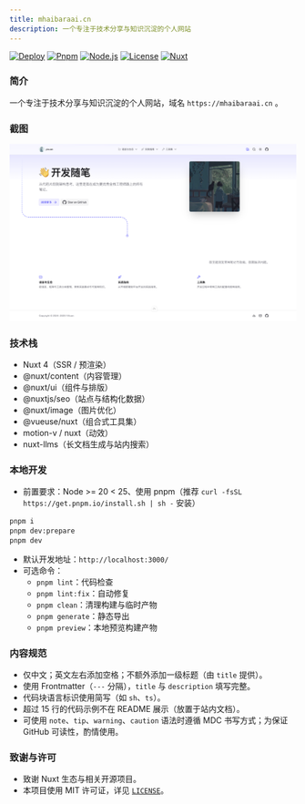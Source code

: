 ```yaml
---
title: mhaibaraai.cn
description: 一个专注于技术分享与知识沉淀的个人网站
---
```


[![Deploy][deploy-src]][deploy-href]
[![Pnpm][pnpm-src]][pnpm-href]
[![Node.js][node-src]][node-href]
[![License][license-src]][license-href]
[![Nuxt][nuxt-src]][nuxt-href]

### 简介

一个专注于技术分享与知识沉淀的个人网站，域名 `https://mhaibaraai.cn` 。

### 截图

![首页截图](./public/images/readme/homepage.png)

### 技术栈

- Nuxt 4（SSR / 预渲染）
- @nuxt/content（内容管理）
- @nuxt/ui（组件与排版）
- @nuxtjs/seo（站点与结构化数据）
- @nuxt/image（图片优化）
- @vueuse/nuxt（组合式工具集）
- motion-v / nuxt（动效）
- nuxt-llms（长文档生成与站内搜索）

### 本地开发

- 前置要求：Node >= 20 < 25、使用 pnpm（推荐 `curl -fsSL https://get.pnpm.io/install.sh | sh -` 安装）

```sh
pnpm i
pnpm dev:prepare
pnpm dev
```

- 默认开发地址：`http://localhost:3000/`
- 可选命令：
  - `pnpm lint`：代码检查
  - `pnpm lint:fix`：自动修复
  - `pnpm clean`：清理构建与临时产物
  - `pnpm generate`：静态导出
  - `pnpm preview`：本地预览构建产物

### 内容规范

- 仅中文；英文左右添加空格；不额外添加一级标题（由 `title` 提供）。
- 使用 Frontmatter（`---` 分隔），`title` 与 `description` 填写完整。
- 代码块语言标识使用简写（如 `sh`、`ts`）。
- 超过 15 行的代码示例不在 README 展示（放置于站内文档）。
- 可使用 `note`、`tip`、`warning`、`caution` 语法时遵循 MDC 书写方式；为保证 GitHub 可读性，酌情使用。

### 致谢与许可

- 致谢 Nuxt 生态与相关开源项目。
- 本项目使用 MIT 许可证，详见 [`LICENSE`](./LICENSE)。

<!-- Badges -->
[deploy-src]: https://github.com/mhaibaraai/mhaibaraai.cn/actions/workflows/deploy.yml/badge.svg?branch=main
[deploy-href]: https://github.com/mhaibaraai/mhaibaraai.cn/actions/workflows/deploy.yml

[pnpm-src]: https://img.shields.io/badge/pnpm-10.15.0-F69220?logo=pnpm&logoColor=fff
[pnpm-href]: https://pnpm.io

[node-src]: https://img.shields.io/badge/Node.js-20.x-339933?logo=node.js&logoColor=fff
[node-href]: https://nodejs.org

[license-src]: https://img.shields.io/badge/License-MIT-blue.svg
[license-href]: https://github.com/mhaibaraai/mhaibaraai.cn/blob/main/LICENSE

[nuxt-src]: https://img.shields.io/badge/Nuxt-4-00DC82?logo=nuxt.js&logoColor=fff
[nuxt-href]: https://nuxt.com
